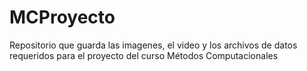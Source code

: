 # MCProyecto
Repositorio que guarda las imagenes, el video y los archivos de datos requeridos para el proyecto del curso Métodos Computacionales
